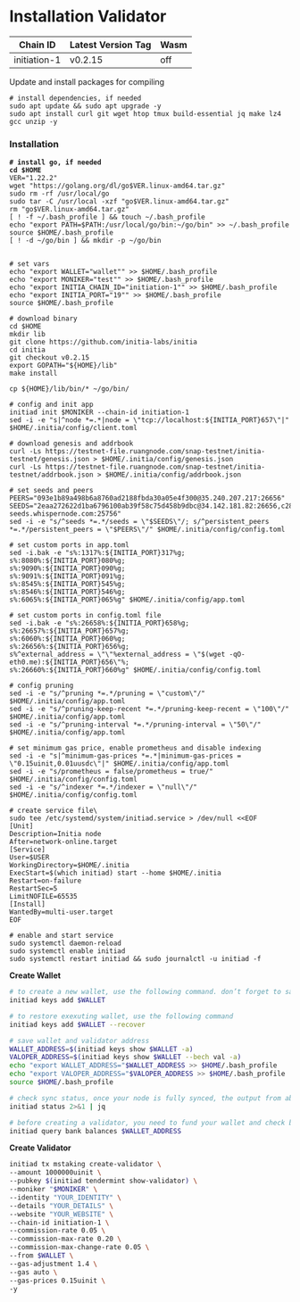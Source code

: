 # Installation Validator

| Chain ID     | Latest Version Tag	 | Wasm |
| ------------ | ------------------- | ---- |
| initiation-1 | v0.2.15             | off  |

Update and install packages for compiling

```
# install dependencies, if needed
sudo apt update && sudo apt upgrade -y
sudo apt install curl git wget htop tmux build-essential jq make lz4 gcc unzip -y
```

### Installation

<pre class="language-bash"><code class="lang-bash"><strong># install go, if needed
</strong><strong>cd $HOME
</strong>VER="1.22.2"
wget "https://golang.org/dl/go$VER.linux-amd64.tar.gz"
sudo rm -rf /usr/local/go
sudo tar -C /usr/local -xzf "go$VER.linux-amd64.tar.gz"
rm "go$VER.linux-amd64.tar.gz"
[ ! -f ~/.bash_profile ] &#x26;&#x26; touch ~/.bash_profile
echo "export PATH=$PATH:/usr/local/go/bin:~/go/bin" >> ~/.bash_profile
source $HOME/.bash_profile
[ ! -d ~/go/bin ] &#x26;&#x26; mkdir -p ~/go/bin


# set vars
echo "export WALLET="wallet"" >> $HOME/.bash_profile
echo "export MONIKER="test"" >> $HOME/.bash_profile
echo "export INITIA_CHAIN_ID="initiation-1"" >> $HOME/.bash_profile
echo "export INITIA_PORT="19"" >> $HOME/.bash_profile
source $HOME/.bash_profile

# download binary
cd $HOME
mkdir lib
git clone https://github.com/initia-labs/initia
cd initia
git checkout v0.2.15
export GOPATH="${HOME}/lib"
make install

cp ${HOME}/lib/bin/* ~/go/bin/

# config and init app
initiad init $MONIKER --chain-id initiation-1
sed -i -e "s|^node *=.*|node = \"tcp://localhost:${INITIA_PORT}657\"|" $HOME/.initia/config/client.toml

# download genesis and addrbook
curl -Ls https://testnet-file.ruangnode.com/snap-testnet/initia-testnet/genesis.json > $HOME/.initia/config/genesis.json
curl -Ls https://testnet-file.ruangnode.com/snap-testnet/initia-testnet/addrbook.json > $HOME/.initia/config/addrbook.json

# set seeds and peers
PEERS="093e1b89a498b6a8760ad2188fbda30a05e4f300@35.240.207.217:26656"
SEEDS="2eaa272622d1ba6796100ab39f58c75d458b9dbc@34.142.181.82:26656,c28827cb96c14c905b127b92065a3fb4cd77d7f6@testnet-seeds.whispernode.com:25756"
sed -i -e "s/^seeds *=.*/seeds = \"$SEEDS\"/; s/^persistent_peers *=.*/persistent_peers = \"$PEERS\"/" $HOME/.initia/config/config.toml

# set custom ports in app.toml
sed -i.bak -e "s%:1317%:${INITIA_PORT}317%g;
s%:8080%:${INITIA_PORT}080%g;
s%:9090%:${INITIA_PORT}090%g;
s%:9091%:${INITIA_PORT}091%g;
s%:8545%:${INITIA_PORT}545%g;
s%:8546%:${INITIA_PORT}546%g;
s%:6065%:${INITIA_PORT}065%g" $HOME/.initia/config/app.toml

# set custom ports in config.toml file
sed -i.bak -e "s%:26658%:${INITIA_PORT}658%g;
s%:26657%:${INITIA_PORT}657%g;
s%:6060%:${INITIA_PORT}060%g;
s%:26656%:${INITIA_PORT}656%g;
s%^external_address = \"\"%external_address = \"$(wget -qO- eth0.me):${INITIA_PORT}656\"%;
s%:26660%:${INITIA_PORT}660%g" $HOME/.initia/config/config.toml

# config pruning
sed -i -e "s/^pruning *=.*/pruning = \"custom\"/" $HOME/.initia/config/app.toml
sed -i -e "s/^pruning-keep-recent *=.*/pruning-keep-recent = \"100\"/" $HOME/.initia/config/app.toml
sed -i -e "s/^pruning-interval *=.*/pruning-interval = \"50\"/" $HOME/.initia/config/app.toml

# set minimum gas price, enable prometheus and disable indexing
sed -i -e "s|^minimum-gas-prices *=.*|minimum-gas-prices = \"0.15uinit,0.01uusdc\"|" $HOME/.initia/config/app.toml
sed -i -e "s/prometheus = false/prometheus = true/" $HOME/.initia/config/config.toml
sed -i -e "s/^indexer *=.*/indexer = \"null\"/" $HOME/.initia/config/config.toml

# create service file\
sudo tee /etc/systemd/system/initiad.service > /dev/null &#x3C;&#x3C;EOF
[Unit]
Description=Initia node
After=network-online.target
[Service]
User=$USER
WorkingDirectory=$HOME/.initia
ExecStart=$(which initiad) start --home $HOME/.initia
Restart=on-failure
RestartSec=5
LimitNOFILE=65535
[Install]
WantedBy=multi-user.target
EOF

# enable and start service
sudo systemctl daemon-reload
sudo systemctl enable initiad
sudo systemctl restart initiad &#x26;&#x26; sudo journalctl -u initiad -f
</code></pre>

**Create Wallet**

```bash
# to create a new wallet, use the following command. don’t forget to save the mnemonic
initiad keys add $WALLET

# to restore exexuting wallet, use the following command
initiad keys add $WALLET --recover

# save wallet and validator address
WALLET_ADDRESS=$(initiad keys show $WALLET -a)
VALOPER_ADDRESS=$(initiad keys show $WALLET --bech val -a)
echo "export WALLET_ADDRESS="$WALLET_ADDRESS >> $HOME/.bash_profile
echo "export VALOPER_ADDRESS="$VALOPER_ADDRESS >> $HOME/.bash_profile
source $HOME/.bash_profile

# check sync status, once your node is fully synced, the output from above will print "false"
initiad status 2>&1 | jq 

# before creating a validator, you need to fund your wallet and check balance
initiad query bank balances $WALLET_ADDRESS 
```

**Create Validator**

```bash
initiad tx mstaking create-validator \
--amount 1000000uinit \
--pubkey $(initiad tendermint show-validator) \
--moniker "$MONIKER" \
--identity "YOUR_IDENTITY" \
--details "YOUR_DETAILS" \
--website "YOUR_WEBSITE" \
--chain-id initiation-1 \
--commission-rate 0.05 \
--commission-max-rate 0.20 \
--commission-max-change-rate 0.05 \
--from $WALLET \
--gas-adjustment 1.4 \
--gas auto \
--gas-prices 0.15uinit \
-y
```

